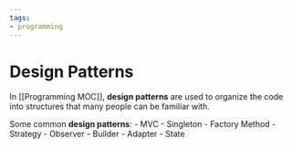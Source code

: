 ```yaml
---
tags:
- programming
---
```

# Design Patterns


In [[Programming MOC]], **design patterns** are used to organize the code into structures that many people can be familiar with. 

Some common **design patterns**: 
	- MVC
	- Singleton
	- Factory Method
	- Strategy 
	- Observer
	- Builder
	- Adapter
	- State